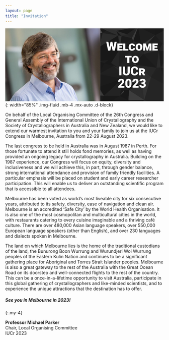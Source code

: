 ```yaml
---
layout: page
title: "Invitation"
---
```


![Welcome to IUCr2023](./assets/img/welcome.png){: width="85%" .img-fluid .mb-4 .mx-auto .d-block}

On behalf of the Local Organising Committee of the 26th Congress and General Assembly of the International Union of Crystallography and the Society of Crystallographers in Australia and New Zealand, we would like to extend our warmest invitation to you and your family to join us at the IUCr Congress in Melbourne, Australia from 22-29 August 2023.

The last congress to be held in Australia was in August 1987 in Perth. For those fortunate to attend it still holds fond memories, as well as having provided an ongoing legacy for crystallography in Australia. Building on the 1987 experience, our Congress will focus on equity, diversity and inclusiveness and we will achieve this, in part, through gender balance, strong international attendance and provision of family friendly facilities. A particular emphasis will be placed on student and early career researcher participation. This will enable us to deliver an outstanding scientific program that is accessible to all attendees.

Melbourne has been voted as world’s most liveable city for six consecutive years, attributed to its safety, diversity, ease of navigation and clean air. Melbourne is an accredited ‘Safe City’ by the World Health Organisation. It is also one of the most cosmopolitan and multicultural cities in the world, with restaurants catering to every cuisine imaginable and a thriving café culture. There are over 480,000 Asian language speakers, over 550,000 European language speakers (other than English), and over 230 languages and dialects spoken in Melbourne.

The land on which Melbourne lies is the home of the traditional custodians of the land, the Bunurong Boon Wurrung and Wurundjeri Woi Wurrung peoples of the Eastern Kulin Nation and continues to be a significant gathering place for Aboriginal and Torres Strait Islander peoples. Melbourne is also a great gateway to the rest of the Australia with the Great Ocean Road on its doorstep and well-connected flights to the rest of the country. This can be a once-in-a-lifetime opportunity to visit Australia, participate in this global gathering of crystallographers and like-minded scientists, and to experience the unique attractions that the destination has to offer.

##### See you in Melbourne in 2023!
{:.my-4}


**Professor Michael Parker**\
Chair, Local Organising Committee\
IUCr 2023



<!-- [Read more](./about.html){:.button .my-4} -->

<!-- ##### Proudly hosted by
{:.mt-4 .text-center}

<div class="row align-items-center">
  <div class="col-md-6">
    <a href="https://www.iucr.org/" target="_blank" class="float-right mr-4"><img src="./assets/img/iucr-logo.jpg" alt="IUCr" width="100"></a>
  </div>
  <div class="col-md-6">
    <a href="https://scanz.iucr.org/" target="_blank" class="float-left ml-4"><img src="./assets/img/scanz.png" alt="SCANZ" width="100"></a>
  </div>
</div> -->
